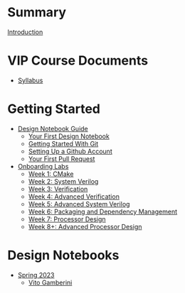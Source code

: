 # Summary

[Introduction](Intro.md)

# VIP Course Documents
- [Syllabus](vip_course_docs/syllabus.md)

# Getting Started
- [Design Notebook Guide]()
  - [Your First Design Notebook](getting_started/notebooks/01_first_design.md)
  - [Getting Started With Git](getting_started/notebooks/02_git.md)
  - [Setting Up a Github Account](getting_started/notebooks/03_setting_up_a_gh.md)
  - [Your First Pull Request](getting_started/notebooks/04_first_pr.md)
- [Onboarding Labs]()
  - [Week 1: CMake](getting_started/onboarding/01_cmake.md)
  - [Week 2: System Verilog](getting_started/onboarding/02_sv.md)
  - [Week 3: Verification](getting_started/onboarding/03_verification.md)
  - [Week 4: Advanced Verification](getting_started/onboarding/04_verification2.md)
  - [Week 5: Advanced System Verilog](getting_started/onboarding/05_advanced_sv.md)
  - [Week 6: Packaging and Dependency Management](getting_started/onboarding/06_dependencies.md)
  - [Week 7: Processor Design](getting_started/onboarding/07_cpu.md)
  - [Week 8+: Advanced Processor Design](getting_started/onboarding/08_cpu2.md)

# Design Notebooks
- [Spring 2023]()
  - [Vito Gamberini](design_notebooks/2023spring/nvg7278.md)
